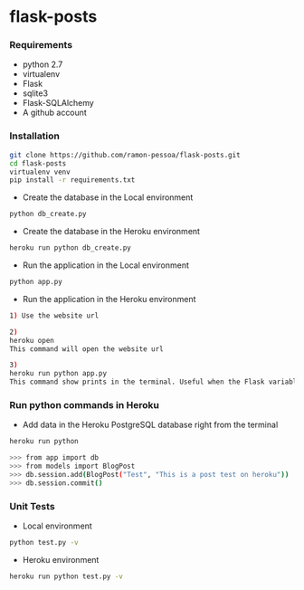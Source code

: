 flask-posts
===========================

### Requirements
* python 2.7
* virtualenv
* Flask
* sqlite3
* Flask-SQLAlchemy
* A github account

### Installation
```sh
git clone https://github.com/ramon-pessoa/flask-posts.git
cd flask-posts
virtualenv venv
pip install -r requirements.txt
```

* Create the database in the Local environment
```sh
python db_create.py
```

* Create the database in the Heroku environment
```sh
heroku run python db_create.py
```

* Run the application in the Local environment
```sh
python app.py
```

* Run the application in the Heroku environment
```sh
1) Use the website url

2) 
heroku open 
This command will open the website url

3) 
heroku run python app.py
This command show prints in the terminal. Useful when the Flask variable DEBUG = True
```

### Run python commands in Heroku

* Add data in the Heroku PostgreSQL database right from the terminal
```sh
heroku run python

>>> from app import db
>>> from models import BlogPost
>>> db.session.add(BlogPost("Test", "This is a post test on heroku"))
>>> db.session.commit()
```

### Unit Tests

* Local environment
```sh
python test.py -v
```

* Heroku environment
```sh
heroku run python test.py -v
```